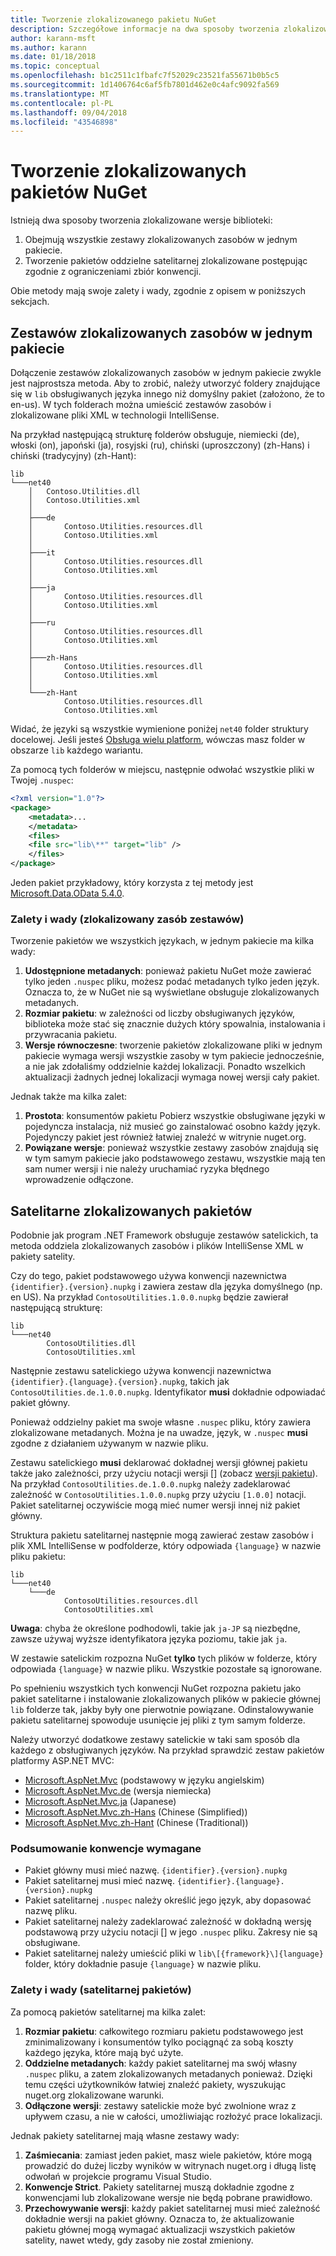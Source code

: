 ```yaml
---
title: Tworzenie zlokalizowanego pakietu NuGet
description: Szczegółowe informacje na dwa sposoby tworzenia zlokalizowanych pakietów NuGet, w tym wszystkie zestawy w jednym pakiecie lub publikowania oddzielne zestawy.
author: karann-msft
ms.author: karann
ms.date: 01/18/2018
ms.topic: conceptual
ms.openlocfilehash: b1c2511c1fbafc7f52029c23521fa55671b0b5c5
ms.sourcegitcommit: 1d1406764c6af5fb7801d462e0c4afc9092fa569
ms.translationtype: MT
ms.contentlocale: pl-PL
ms.lasthandoff: 09/04/2018
ms.locfileid: "43546898"
---
```

# <a name="creating-localized-nuget-packages"></a>Tworzenie zlokalizowanych pakietów NuGet

Istnieją dwa sposoby tworzenia zlokalizowane wersje biblioteki:

1. Obejmują wszystkie zestawy zlokalizowanych zasobów w jednym pakiecie.
1. Tworzenie pakietów oddzielne satelitarnej zlokalizowane postępując zgodnie z ograniczeniami zbiór konwencji.

Obie metody mają swoje zalety i wady, zgodnie z opisem w poniższych sekcjach.

## <a name="localized-resource-assemblies-in-a-single-package"></a>Zestawów zlokalizowanych zasobów w jednym pakiecie

Dołączenie zestawów zlokalizowanych zasobów w jednym pakiecie zwykle jest najprostsza metoda. Aby to zrobić, należy utworzyć foldery znajdujące się w `lib` obsługiwanych języka innego niż domyślny pakiet (założono, że to en-us). W tych folderach można umieścić zestawów zasobów i zlokalizowane pliki XML w technologii IntelliSense.

Na przykład następującą strukturę folderów obsługuje, niemiecki (de), włoski (on), japoński (ja), rosyjski (ru), chiński (uproszczony) (zh-Hans) i chiński (tradycyjny) (zh-Hant):

    lib
    └───net40
        │   Contoso.Utilities.dll
        │   Contoso.Utilities.xml
        │
        ├───de
        │       Contoso.Utilities.resources.dll
        │       Contoso.Utilities.xml
        │
        ├───it
        │       Contoso.Utilities.resources.dll
        │       Contoso.Utilities.xml
        │
        ├───ja
        │       Contoso.Utilities.resources.dll
        │       Contoso.Utilities.xml
        │
        ├───ru
        │       Contoso.Utilities.resources.dll
        │       Contoso.Utilities.xml
        │
        ├───zh-Hans
        │       Contoso.Utilities.resources.dll
        │       Contoso.Utilities.xml
        │
        └───zh-Hant
                Contoso.Utilities.resources.dll
                Contoso.Utilities.xml

Widać, że języki są wszystkie wymienione poniżej `net40` folder struktury docelowej. Jeśli jesteś [Obsługa wielu platform](../create-packages/supporting-multiple-target-frameworks.md), wówczas masz folder w obszarze `lib` każdego wariantu.

Za pomocą tych folderów w miejscu, następnie odwołać wszystkie pliki w Twojej `.nuspec`:

```xml
<?xml version="1.0"?>
<package>
    <metadata>...
    </metadata>
    <files>
    <file src="lib\**" target="lib" />
    </files>
</package>
```

Jeden pakiet przykładowy, który korzysta z tej metody jest [Microsoft.Data.OData 5.4.0](http://nuget.org/packages/Microsoft.Data.OData/5.4.0).

### <a name="advantages-and-disadvantages-localized-resource-assemblies"></a>Zalety i wady (zlokalizowany zasób zestawów)

Tworzenie pakietów we wszystkich językach, w jednym pakiecie ma kilka wady:

1. **Udostępnione metadanych**: ponieważ pakietu NuGet może zawierać tylko jeden `.nuspec` pliku, możesz podać metadanych tylko jeden język. Oznacza to, że w NuGet nie są wyświetlane obsługuje zlokalizowanych metadanych.
1. **Rozmiar pakietu**: w zależności od liczby obsługiwanych języków, biblioteka może stać się znacznie dużych który spowalnia, instalowania i przywracania pakietu.
1. **Wersje równoczesne**: tworzenie pakietów zlokalizowane pliki w jednym pakiecie wymaga wersji wszystkie zasoby w tym pakiecie jednocześnie, a nie jak zdołaliśmy oddzielnie każdej lokalizacji. Ponadto wszelkich aktualizacji żadnych jednej lokalizacji wymaga nowej wersji cały pakiet.

Jednak także ma kilka zalet:

1. **Prostota**: konsumentów pakietu Pobierz wszystkie obsługiwane języki w pojedyncza instalacja, niż musieć go zainstalować osobno każdy język. Pojedynczy pakiet jest również łatwiej znaleźć w witrynie nuget.org.
1. **Powiązane wersje**: ponieważ wszystkie zestawy zasobów znajdują się w tym samym pakiecie jako podstawowego zestawu, wszystkie mają ten sam numer wersji i nie należy uruchamiać ryzyka błędnego wprowadzenie odłączone.

## <a name="localized-satellite-packages"></a>Satelitarne zlokalizowanych pakietów

Podobnie jak program .NET Framework obsługuje zestawów satelickich, ta metoda oddziela zlokalizowanych zasobów i plików IntelliSense XML w pakiety satelity.

Czy do tego, pakiet podstawowego używa konwencji nazewnictwa `{identifier}.{version}.nupkg` i zawiera zestaw dla języka domyślnego (np. en US). Na przykład `ContosoUtilities.1.0.0.nupkg` będzie zawierał następującą strukturę:

    lib
    └───net40
            ContosoUtilities.dll
            ContosoUtilities.xml

Następnie zestawu satelickiego używa konwencji nazewnictwa `{identifier}.{language}.{version}.nupkg`, takich jak `ContosoUtilities.de.1.0.0.nupkg`. Identyfikator **musi** dokładnie odpowiadać pakiet główny.

Ponieważ oddzielny pakiet ma swoje własne `.nuspec` pliku, który zawiera zlokalizowane metadanych. Można je na uwadze, język, w `.nuspec` **musi** zgodne z działaniem używanym w nazwie pliku.

Zestawu satelickiego **musi** deklarować dokładnej wersji głównej pakietu także jako zależności, przy użyciu notacji wersji [] \(zobacz [wersji pakietu](../reference/package-versioning.md)). Na przykład `ContosoUtilities.de.1.0.0.nupkg` należy zadeklarować zależność w `ContosoUtilities.1.0.0.nupkg` przy użyciu `[1.0.0]` notacji. Pakiet satelitarnej oczywiście mogą mieć numer wersji innej niż pakiet główny.

Struktura pakietu satelitarnej następnie mogą zawierać zestaw zasobów i plik XML IntelliSense w podfolderze, który odpowiada `{language}` w nazwie pliku pakietu:

    lib
    └───net40
        └───de
                ContosoUtilities.resources.dll
                ContosoUtilities.xml

**Uwaga**: chyba że określone podhodowli, takie jak `ja-JP` są niezbędne, zawsze używaj wyższe identyfikatora języka poziomu, takie jak `ja`.

W zestawie satelickim rozpozna NuGet **tylko** tych plików w folderze, który odpowiada `{language}` w nazwie pliku. Wszystkie pozostałe są ignorowane.

Po spełnieniu wszystkich tych konwencji NuGet rozpozna pakietu jako pakiet satelitarne i instalowanie zlokalizowanych plików w pakiecie głównej `lib` folderze tak, jakby były one pierwotnie powiązane. Odinstalowywanie pakietu satelitarnej spowoduje usunięcie jej pliki z tym samym folderze.

Należy utworzyć dodatkowe zestawy satelickie w taki sam sposób dla każdego z obsługiwanych języków. Na przykład sprawdzić zestaw pakietów platformy ASP.NET MVC:

- [Microsoft.AspNet.Mvc](http://nuget.org/packages/Microsoft.AspNet.Mvc) (podstawowy w języku angielskim)
- [Microsoft.AspNet.Mvc.de](http://nuget.org/packages/Microsoft.AspNet.Mvc.de) (wersja niemiecka)
- [Microsoft.AspNet.Mvc.ja](http://nuget.org/packages/Microsoft.AspNet.Mvc.ja) (Japanese)
- [Microsoft.AspNet.Mvc.zh-Hans](http://nuget.org/packages/Microsoft.AspNet.Mvc.zh-Hans) (Chinese (Simplified))
- [Microsoft.AspNet.Mvc.zh-Hant](http://nuget.org/packages/Microsoft.AspNet.Mvc.zh-Hant) (Chinese (Traditional))

### <a name="summary-of-required-conventions"></a>Podsumowanie konwencje wymagane

- Pakiet główny musi mieć nazwę. `{identifier}.{version}.nupkg`
- Pakiet satelitarnej musi mieć nazwę. `{identifier}.{language}.{version}.nupkg`
- Pakiet satelitarnej `.nuspec` należy określić jego język, aby dopasować nazwę pliku.
- Pakiet satelitarnej należy zadeklarować zależność w dokładną wersję podstawową przy użyciu notacji [] w jego `.nuspec` pliku. Zakresy nie są obsługiwane.
- Pakiet satelitarnej należy umieścić pliki w `lib\[{framework}\]{language}` folder, który dokładnie pasuje `{language}` w nazwie pliku.

### <a name="advantages-and-disadvantages-satellite-packages"></a>Zalety i wady (satelitarnej pakietów)

Za pomocą pakietów satelitarnej ma kilka zalet:

1. **Rozmiar pakietu**: całkowitego rozmiaru pakietu podstawowego jest zminimalizowany i konsumentów tylko pociągnąć za sobą koszty każdego języka, które mają być użyte.
1. **Oddzielne metadanych**: każdy pakiet satelitarnej ma swój własny `.nuspec` pliku, a zatem zlokalizowanych metadanych ponieważ. Dzięki temu części użytkowników łatwiej znaleźć pakiety, wyszukując nuget.org zlokalizowane warunki.
1. **Odłączone wersji**: zestawy satelickie może być zwolnione wraz z upływem czasu, a nie w całości, umożliwiając rozłożyć prace lokalizacji.

Jednak pakiety satelitarnej mają własne zestawy wady:

1. **Zaśmiecania**: zamiast jeden pakiet, masz wiele pakietów, które mogą prowadzić do dużej liczby wyników w witrynach nuget.org i długą listę odwołań w projekcie programu Visual Studio.
1. **Konwencje Strict**. Pakiety satelitarnej muszą dokładnie zgodne z konwencjami lub zlokalizowane wersje nie będą pobrane prawidłowo.
1. **Przechowywanie wersji**: każdy pakiet satelitarnej musi mieć zależność dokładnie wersji na pakiet główny. Oznacza to, że aktualizowanie pakietu głównej mogą wymagać aktualizacji wszystkich pakietów satelity, nawet wtedy, gdy zasoby nie został zmieniony.
